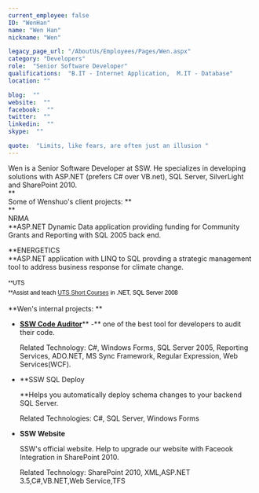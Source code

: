 ```yaml
---
current_employee: false
ID: "WenHan"
name: "Wen Han"
nickname: "Wen"

legacy_page_url: "/AboutUs/Employees/Pages/Wen.aspx"
category: "Developers"
role:  "Senior Software Developer"
qualifications:  "B.IT - Internet Application,  M.IT - Database"
location: ""

blog:  ""
website:  ""
facebook:  ""
twitter:  ""
linkedin:  ""
skype:  ""

quote:  "Limits, like fears, are often just an illusion "
---
```


Wen is a Senior Software Developer at SSW. He specializes in developing solutions with ASP.NET (prefers C# over VB.net), SQL Server, SilverLight and SharePoint 2010.  
 **  
 Some of Wenshuo's client projects: **  
 **  
 NRMA   
 **ASP.NET Dynamic Data application providing funding for Community Grants and Reporting with SQL 2005 back end.

**ENERGETICS  
 **ASP.NET application with LINQ to SQL provding a strategic management tool to address business response for climate change.  

 <span class="Apple-style-span" style="text-transform:none;text-indent:0px;border-collapse:separate;font:medium 'times new roman';white-space:normal;letter-spacing:normal;color:#000000;word-spacing:0px;"><span class="Apple-style-span" style="line-height:20px;font-family:verdana,arial,helvetica,sans-serif;font-size:12px;">**UTS   
 **<span class="Apple-style-span" style="text-transform:none;text-indent:0px;border-collapse:separate;font:medium 'times new roman';white-space:normal;letter-spacing:normal;color:#000000;word-spacing:0px;"><span class="Apple-style-span" style="line-height:20px;font-family:verdana,arial,helvetica,sans-serif;font-size:12px;">Assist and teach<span class="Apple-converted-space"> [UTS Short Courses](http://www.feit.uts.edu.au/courses/short/index.html)</span><span class="Apple-converted-space"> </span>in .NET, SQL Server 2008</span></span></span></span>  

 **Wen's internal projects: **

*   [**SSW Code Auditor**](http://www.ssw.com.au/ssw/codeauditor/)** -** one of the best tool for developers to audit their code.  

    Related Technology: C#, Windows Forms, SQL Server 2005, Reporting Services, ADO.NET, MS Sync Framework, Regular Expression, Web Services(WCF). 
*   **SSW SQL Deploy  

    **Helps you automatically deploy schema changes to your backend SQL Server.  

    Related Technologies: C#, SQL Server, Windows Forms 
*   **SSW Website**   

    SSW's official website. Help to upgrade our website with Faceook Integration in SharePoint 2010.  

    Related Technology: SharePoint 2010, XML,ASP.NET 3.5,C#,VB.NET,Web Service,TFS 